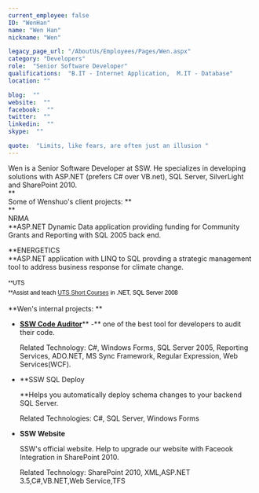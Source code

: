 ```yaml
---
current_employee: false
ID: "WenHan"
name: "Wen Han"
nickname: "Wen"

legacy_page_url: "/AboutUs/Employees/Pages/Wen.aspx"
category: "Developers"
role:  "Senior Software Developer"
qualifications:  "B.IT - Internet Application,  M.IT - Database"
location: ""

blog:  ""
website:  ""
facebook:  ""
twitter:  ""
linkedin:  ""
skype:  ""

quote:  "Limits, like fears, are often just an illusion "
---
```


Wen is a Senior Software Developer at SSW. He specializes in developing solutions with ASP.NET (prefers C# over VB.net), SQL Server, SilverLight and SharePoint 2010.  
 **  
 Some of Wenshuo's client projects: **  
 **  
 NRMA   
 **ASP.NET Dynamic Data application providing funding for Community Grants and Reporting with SQL 2005 back end.

**ENERGETICS  
 **ASP.NET application with LINQ to SQL provding a strategic management tool to address business response for climate change.  

 <span class="Apple-style-span" style="text-transform:none;text-indent:0px;border-collapse:separate;font:medium 'times new roman';white-space:normal;letter-spacing:normal;color:#000000;word-spacing:0px;"><span class="Apple-style-span" style="line-height:20px;font-family:verdana,arial,helvetica,sans-serif;font-size:12px;">**UTS   
 **<span class="Apple-style-span" style="text-transform:none;text-indent:0px;border-collapse:separate;font:medium 'times new roman';white-space:normal;letter-spacing:normal;color:#000000;word-spacing:0px;"><span class="Apple-style-span" style="line-height:20px;font-family:verdana,arial,helvetica,sans-serif;font-size:12px;">Assist and teach<span class="Apple-converted-space"> [UTS Short Courses](http://www.feit.uts.edu.au/courses/short/index.html)</span><span class="Apple-converted-space"> </span>in .NET, SQL Server 2008</span></span></span></span>  

 **Wen's internal projects: **

*   [**SSW Code Auditor**](http://www.ssw.com.au/ssw/codeauditor/)** -** one of the best tool for developers to audit their code.  

    Related Technology: C#, Windows Forms, SQL Server 2005, Reporting Services, ADO.NET, MS Sync Framework, Regular Expression, Web Services(WCF). 
*   **SSW SQL Deploy  

    **Helps you automatically deploy schema changes to your backend SQL Server.  

    Related Technologies: C#, SQL Server, Windows Forms 
*   **SSW Website**   

    SSW's official website. Help to upgrade our website with Faceook Integration in SharePoint 2010.  

    Related Technology: SharePoint 2010, XML,ASP.NET 3.5,C#,VB.NET,Web Service,TFS 